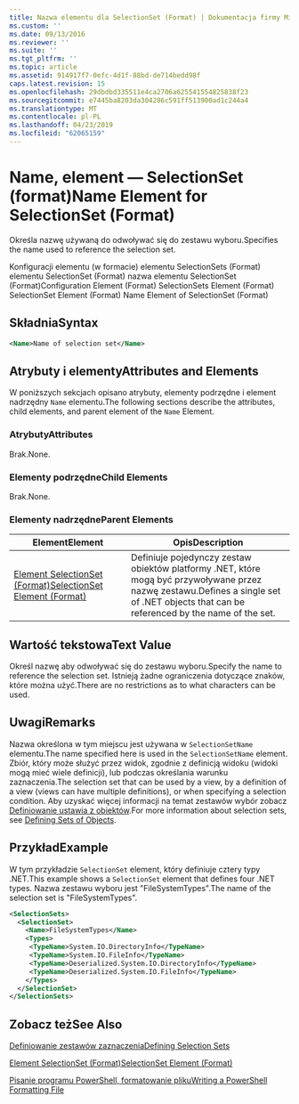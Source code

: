 ```yaml
---
title: Nazwa elementu dla SelectionSet (Format) | Dokumentacja firmy Microsoft
ms.custom: ''
ms.date: 09/13/2016
ms.reviewer: ''
ms.suite: ''
ms.tgt_pltfrm: ''
ms.topic: article
ms.assetid: 914917f7-0efc-4d1f-88bd-de714bedd98f
caps.latest.revision: 15
ms.openlocfilehash: 29dbdbd335511e4ca2706a625541554825838f23
ms.sourcegitcommit: e7445ba8203da304286c591ff513900ad1c244a4
ms.translationtype: MT
ms.contentlocale: pl-PL
ms.lasthandoff: 04/23/2019
ms.locfileid: "62065159"
---
```

# <a name="name-element-for-selectionset-format"></a><span data-ttu-id="34771-102">Name, element — SelectionSet (format)</span><span class="sxs-lookup"><span data-stu-id="34771-102">Name Element for SelectionSet (Format)</span></span>

<span data-ttu-id="34771-103">Określa nazwę używaną do odwoływać się do zestawu wyboru.</span><span class="sxs-lookup"><span data-stu-id="34771-103">Specifies the name used to reference the selection set.</span></span>

<span data-ttu-id="34771-104">Konfiguracji elementu (w formacie) elementu SelectionSets (Format) elementu SelectionSet (Format) nazwa elementu SelectionSet (Format)</span><span class="sxs-lookup"><span data-stu-id="34771-104">Configuration Element (Format) SelectionSets Element (Format) SelectionSet Element (Format) Name Element of SelectionSet (Format)</span></span>

## <a name="syntax"></a><span data-ttu-id="34771-105">Składnia</span><span class="sxs-lookup"><span data-stu-id="34771-105">Syntax</span></span>

```xml
<Name>Name of selection set</Name>
```

## <a name="attributes-and-elements"></a><span data-ttu-id="34771-106">Atrybuty i elementy</span><span class="sxs-lookup"><span data-stu-id="34771-106">Attributes and Elements</span></span>

<span data-ttu-id="34771-107">W poniższych sekcjach opisano atrybuty, elementy podrzędne i element nadrzędny `Name` elementu.</span><span class="sxs-lookup"><span data-stu-id="34771-107">The following sections describe the attributes, child elements, and parent element of the `Name` Element.</span></span>

### <a name="attributes"></a><span data-ttu-id="34771-108">Atrybuty</span><span class="sxs-lookup"><span data-stu-id="34771-108">Attributes</span></span>

<span data-ttu-id="34771-109">Brak.</span><span class="sxs-lookup"><span data-stu-id="34771-109">None.</span></span>

### <a name="child-elements"></a><span data-ttu-id="34771-110">Elementy podrzędne</span><span class="sxs-lookup"><span data-stu-id="34771-110">Child Elements</span></span>

<span data-ttu-id="34771-111">Brak.</span><span class="sxs-lookup"><span data-stu-id="34771-111">None.</span></span>

### <a name="parent-elements"></a><span data-ttu-id="34771-112">Elementy nadrzędne</span><span class="sxs-lookup"><span data-stu-id="34771-112">Parent Elements</span></span>

|<span data-ttu-id="34771-113">Element</span><span class="sxs-lookup"><span data-stu-id="34771-113">Element</span></span>|<span data-ttu-id="34771-114">Opis</span><span class="sxs-lookup"><span data-stu-id="34771-114">Description</span></span>|
|-------------|-----------------|
|[<span data-ttu-id="34771-115">Element SelectionSet (Format)</span><span class="sxs-lookup"><span data-stu-id="34771-115">SelectionSet Element (Format)</span></span>](./selectionset-element-format.md)|<span data-ttu-id="34771-116">Definiuje pojedynczy zestaw obiektów platformy .NET, które mogą być przywoływane przez nazwę zestawu.</span><span class="sxs-lookup"><span data-stu-id="34771-116">Defines a single set of .NET objects that can be referenced by the name of the set.</span></span>|

## <a name="text-value"></a><span data-ttu-id="34771-117">Wartość tekstowa</span><span class="sxs-lookup"><span data-stu-id="34771-117">Text Value</span></span>

<span data-ttu-id="34771-118">Określ nazwę aby odwoływać się do zestawu wyboru.</span><span class="sxs-lookup"><span data-stu-id="34771-118">Specify the name to reference the selection set.</span></span> <span data-ttu-id="34771-119">Istnieją żadne ograniczenia dotyczące znaków, które można użyć.</span><span class="sxs-lookup"><span data-stu-id="34771-119">There are no restrictions as to what characters can be used.</span></span>

## <a name="remarks"></a><span data-ttu-id="34771-120">Uwagi</span><span class="sxs-lookup"><span data-stu-id="34771-120">Remarks</span></span>

<span data-ttu-id="34771-121">Nazwa określona w tym miejscu jest używana w `SelectionSetName` elementu.</span><span class="sxs-lookup"><span data-stu-id="34771-121">The name specified here is used in the `SelectionSetName` element.</span></span> <span data-ttu-id="34771-122">Zbiór, który może służyć przez widok, zgodnie z definicją widoku (widoki mogą mieć wiele definicji), lub podczas określania warunku zaznaczenia.</span><span class="sxs-lookup"><span data-stu-id="34771-122">The selection set that can be used by a view, by a definition of a view (views can have multiple definitions), or when specifying a selection condition.</span></span> <span data-ttu-id="34771-123">Aby uzyskać więcej informacji na temat zestawów wybór zobacz [Definiowanie ustawia z obiektów](./defining-selection-sets.md).</span><span class="sxs-lookup"><span data-stu-id="34771-123">For more information about selection sets, see [Defining Sets of Objects](./defining-selection-sets.md).</span></span>

## <a name="example"></a><span data-ttu-id="34771-124">Przykład</span><span class="sxs-lookup"><span data-stu-id="34771-124">Example</span></span>

<span data-ttu-id="34771-125">W tym przykładzie `SelectionSet` element, który definiuje cztery typy .NET.</span><span class="sxs-lookup"><span data-stu-id="34771-125">This example shows a `SelectionSet` element that defines four .NET types.</span></span> <span data-ttu-id="34771-126">Nazwa zestawu wyboru jest "FileSystemTypes".</span><span class="sxs-lookup"><span data-stu-id="34771-126">The name of the selection set is "FileSystemTypes".</span></span>

```xml
<SelectionSets>
  <SelectionSet>
    <Name>FileSystemTypes</Name>
    <Types>
     <TypeName>System.IO.DirectoryInfo</TypeName>
     <TypeName>System.IO.FileInfo</TypeName>
     <TypeName>Deserialized.System.IO.DirectoryInfo</TypeName>
     <TypeName>Deserialized.System.IO.FileInfo</TypeName>
    </Types>
  </SelectionSet>
</SelectionSets>
```

## <a name="see-also"></a><span data-ttu-id="34771-127">Zobacz też</span><span class="sxs-lookup"><span data-stu-id="34771-127">See Also</span></span>

[<span data-ttu-id="34771-128">Definiowanie zestawów zaznaczenia</span><span class="sxs-lookup"><span data-stu-id="34771-128">Defining Selection Sets</span></span>](./defining-selection-sets.md)

[<span data-ttu-id="34771-129">Element SelectionSet (Format)</span><span class="sxs-lookup"><span data-stu-id="34771-129">SelectionSet Element (Format)</span></span>](./selectionset-element-format.md)

[<span data-ttu-id="34771-130">Pisanie programu PowerShell, formatowanie pliku</span><span class="sxs-lookup"><span data-stu-id="34771-130">Writing a PowerShell Formatting File</span></span>](./writing-a-powershell-formatting-file.md)
